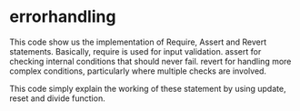 # errorhandling
This code show us the implementation of Require, Assert and Revert statements.
Basically, require is used for input validation.
assert for checking internal conditions that should never fail.
revert for handling more complex conditions, particularly where multiple checks are involved.

This code simply explain the working of these statement by using update, reset and divide function.
